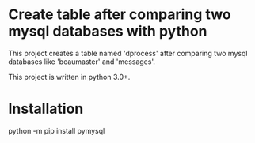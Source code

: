 Create table after comparing two mysql databases with python
============================================================

<p> This project creates a table named 'dprocess' after comparing two mysql databases like 'beaumaster' and 'messages'.</p>
This project is written in python 3.0+.

<h1> Installation </h1>
python -m pip install pymysql
